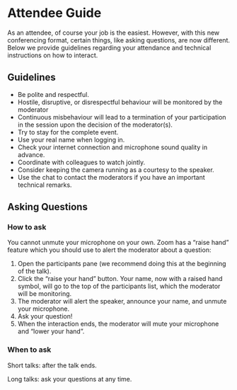 # Attendee Guide

As an attendee, of course your job is the easiest. However, with this new conferencing format, certain things, like asking questions, are now different. Below we provide guidelines regarding your attendance and technical instructions on how to interact.

## Guidelines

* Be polite and respectful.
* Hostile, disruptive, or disrespectful behaviour will be monitored by the moderator
* Continuous misbehaviour will lead to a termination of your participation in the session upon the decision of the moderator(s).
* Try to stay for the complete event.
* Use your real name when logging in.
* Check your internet connection and microphone sound quality in advance.
* Coordinate with colleagues to watch jointly.
* Consider keeping the camera running as a courtesy to the speaker.
* Use the chat to contact the moderators if you have an important technical remarks.

## Asking Questions

### How to ask

You cannot unmute your microphone on your own. Zoom has a “raise hand” feature which you should use to alert the moderator about a question:

1. Open the participants pane (we recommend doing this at the beginning of the talk).
2. Click the “raise your hand” button. Your name, now with a raised hand symbol, will go to the top of the participants list, which the moderator will be monitoring.
3. The moderator will alert the speaker, announce your name, and unmute your microphone.
4. Ask your question!
5. When the interaction ends, the moderator will mute your microphone and “lower your hand”.

### When to ask

Short talks: after the talk ends.

Long talks: ask your questions at any time.

